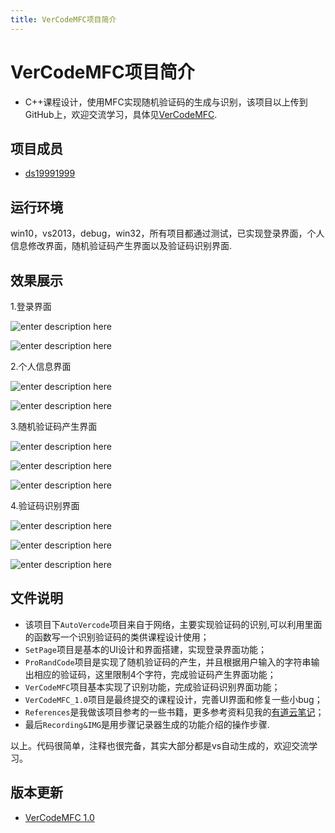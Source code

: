 ```yaml
---
title: VerCodeMFC项目简介
---
```


# VerCodeMFC项目简介

* C++课程设计，使用MFC实现随机验证码的生成与识别，该项目以上传到GitHub上，欢迎交流学习，具体见[VerCodeMFC](https://github.com/ds19991999/VerCodeMFC).

## 项目成员

* [ds19991999](https://github.com/ds19991999)

## 运行环境

win10，vs2013，debug，win32，所有项目都通过测试，已实现登录界面，个人信息修改界面，随机验证码产生界面以及验证码识别界面.

## 效果展示

1.登录界面

![](https://www.github.com/ds19991999/githubimg/raw/master/小书匠/1530156289233.png "enter description here")

![](https://www.github.com/ds19991999/githubimg/raw/master/小书匠/1530155780220.png "enter description here")

2.个人信息界面

![](https://www.github.com/ds19991999/githubimg/raw/master/小书匠/1530155818074.png "enter description here")

![](https://www.github.com/ds19991999/githubimg/raw/master/小书匠/1530156239084.png "enter description here")

3.随机验证码产生界面

![](https://www.github.com/ds19991999/githubimg/raw/master/小书匠/1530155883557.png "enter description here")

![](https://www.github.com/ds19991999/githubimg/raw/master/小书匠/1530155974994.png "enter description here")

![](https://www.github.com/ds19991999/githubimg/raw/master/小书匠/1530156067916.png "enter description here")

4.验证码识别界面

![](https://www.github.com/ds19991999/githubimg/raw/master/小书匠/1530155930588.png "enter description here")

![](https://www.github.com/ds19991999/githubimg/raw/master/小书匠/1530156132030.png "enter description here")

![](https://www.github.com/ds19991999/githubimg/raw/master/小书匠/1530156198439.png "enter description here")

## 文件说明

* 该项目下`AutoVercode`项目来自于网络，主要实现验证码的识别,可以利用里面的函数写一个识别验证码的类供课程设计使用；
* `SetPage`项目是基本的UI设计和界面搭建，实现登录界面功能；
* `ProRandCode`项目是实现了随机验证码的产生，并且根据用户输入的字符串输出相应的验证码，这里限制4个字符，完成验证码产生界面功能；
* `VerCodeMFC`项目基本实现了识别功能，完成验证码识别界面功能；
* `VerCodeMFC_1.0`项目是最终提交的课程设计，完善UI界面和修复一些小bug；
* `References`是我做该项目参考的一些书籍，更多参考资料见我的[有道云笔记](http://note.youdao.com/noteshare?id=c424d0409a4d297df640b79fdc3fc009&sub=7ECFA0A3EE7142BAA891939072FC7239)；
* 最后`Recording&IMG`是用步骤记录器生成的功能介绍的操作步骤.

以上。代码很简单，注释也很完备，其实大部分都是vs自动生成的，欢迎交流学习。

## 版本更新

* [VerCodeMFC 1.0](https://github.com/ds19991999/VerCodeMFC/tree/master/VerCodeMFC_1.0/VerCodeMFC)
